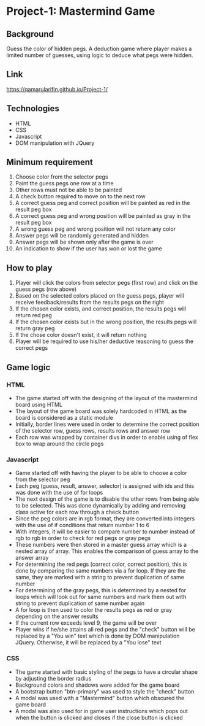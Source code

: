 # Project-1: Mastermind Game

## Background

Guess the color of hidden pegs. A deduction game where player
makes a limited number of guesses,
using logic to deduce what pegs were hidden.

## Link

https://qamarularifin.github.io/Project-1/

## Technologies

- HTML
- CSS
- Javascript
- DOM manipulation with JQuery

## Minimum requirement

1. Choose color from the selector pegs
2. Paint the guess pegs one row at a time
3. Other rows must not be able to be painted
4. A check button required to move on to the next row
5. A correct guess peg and correct position will be painted as red in the result peg box
6. A correct guess peg and wrong position will be painted as gray in the result peg box
7. A wrong guess peg and wrong position will not return any color
8. Answer pegs will be randomly generated and hidden
9. Answer pegs will be shown only after the game is over
10. An indication to show if the user has won or lost the game

## How to play

1. Player will click the colors from selector pegs (first row) and click on the guess pegs (row above)
2. Based on the selected colors placed on the guess pegs, player will receive feedback/results from the results pegs on the right
3. If the chosen color exists, and correct position, the results pegs will return red peg
4. If the chosen color exists but in the wrong position, the results pegs will return gray peg
5. If the chose color doesn't exist, it will return nothing
6. Player will be required to use his/her deductive reasoning to guess the correct pegs

## Game logic

### HTML

- The game started off with the designing of the layout of the mastermind board using HTML
- The layout of the game board was solely hardcoded in HTML as the board is considered as a static module
- Initially, border lines were used in order to determine the correct position of the selector row, guess rows, results rows and answer row
- Each row was wrapped by container divs in order to enable using of flex box to wrap around the circle pegs

### Javascript

- Game started off with having the player to be able to choose a color from the selector peg
- Each peg (guess, result, answer, selector) is assigned with ids and this was done with the use of for loops
- The next design of the game is to disable the other rows from being able to be selected. This was done dynamically by adding and removing class active for each row through a check button
- Since the peg colors are in rgb format, they are converted into integers with the use of if conditions that return number 1 to 6
- With integers, it will be easier to compare number to number instead of rgb to rgb in order to check for red pegs or gray pegs
- These numbers were then stored in a master guess array which is a nested array of array. This enables the comparison of guess array to the answer array
- For determining the red pegs (correct color, correct position), this is done by comparing the same numbers via a for loop. If they are the same, they are marked with a string to prevent duplication of same number
- For determining of the gray pegs, this is determined by a nested for loops which will look out for same numbers and mark them out with string to prevent duplication of same number again
- A for loop is then used to color the results pegs as red or gray depending on the answer results
- If the current row exceeds level 9, the game will be over
- Player wins if he/she attains all red pegs and the "check" button will be replaced by a "You win" text which is done by DOM manipulation JQuery. Otherwise, it will be replaced by a "You lose" text

### CSS

- The game started with basic styling of the pegs to have a circular shape by adjusting the border radius
- Background colors and shadows were added for the game board
- A bootstrap button "btn-primary" was used to style the "check" button
- A modal was used with a "Mastermind" button which obscured the game board
- A modal was also used for in game user instructions which pops out when the button is clicked and closes if the close button is clicked
